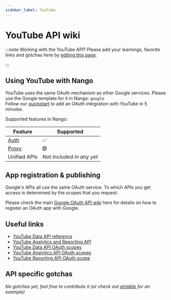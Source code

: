 ```yaml
---
sidebar_label: YouTube
---
```


# YouTube API wiki

:::note Working with the YouTube API?
Please add your learnings, favorite links and gotchas here by [editing this page](https://github.com/nangohq/nango/tree/master/docs/docs/providers/youtube.md).

:::

## Using YouTube with Nango

YouTube uses the same OAuth mechanism as other Google services. Please use the Google template for it in Nango: `google`  
Follow our [quickstart](../quickstart.md) to add an OAuth integration with YouTube in 5 minutes.

Supported features in Nango:

| Feature                            | Supported                 |
| ---------------------------------- | ------------------------- |
| [Auth](/nango-auth/core-concepts)  | ✅                        |
| [Proxy](/nango-unified-apis/proxy) | ❎                        |
| Unified APIs                       | _Not included in any yet_ |

## App registration & publishing

Google's APIs all use the same OAuth service. To which APIs you get access is determined by the scopes that you request.

Please check the main [Google OAuth API wiki](google.md) here for details on how to register an OAuth app with Google.

## Useful links

-   [YouTube Data API reference](https://developers.google.com/youtube/v3/docs)
-   [YouTube Analytics and Reporting API](https://developers.google.com/youtube/analytics)
-   [YouTube Data API OAuth scopes](https://developers.google.com/identity/protocols/oauth2/scopes#youtube)
-   [YouTube Analytics API OAuth scopes](https://developers.google.com/identity/protocols/oauth2/scopes#youtubeanalytics)
-   [YouTube Reporting API OAuth scope](https://developers.google.com/identity/protocols/oauth2/scopes#youtubereporting)

## API specific gotchas

_No gotchas yet, feel free to contribute it (or check out [airtable](airtable.md) for an example)_
